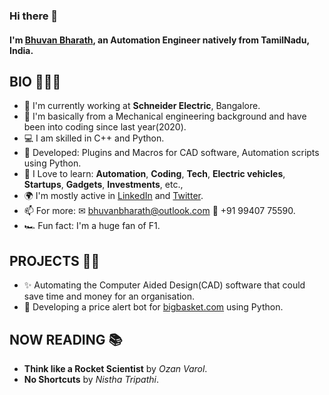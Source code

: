 ### Hi there 👋

#### I'm [Bhuvan Bharath](https://www.linkedin.com/in/bhuvan-bharath/), an Automation Engineer natively from TamilNadu, India.

## **BIO** 👱🏽‍♂️

- 🏢 I'm currently working at **Schneider Electric**, Bangalore.
- 🔧 I'm basically from a Mechanical engineering background and have been into coding since last year(2020). 
- 💻 I am skilled in C++ and Python.
- 💅 Developed: Plugins and Macros for CAD software, Automation scripts using Python.
- 📖 I Love to learn: **Automation**, **Coding**, **Tech**, **Electric vehicles**, **Startups**, **Gadgets**, **Investments**, etc.,
- 🌍 I'm mostly active in [LinkedIn](https://www.linkedin.com/in/bhuvan-bharath/) and [Twitter](https://twitter.com/home?lang=en).
- 📫 For more: ✉ bhuvanbharath@outlook.com 📲 +91 99407 75590.
- 🏎 Fun fact: I'm a huge fan of F1.

## **PROJECTS** 👨‍💻

- ✨ Automating the Computer Aided Design(CAD) software that could save time and money for an organisation.
- :robot: Developing a price alert bot for [bigbasket.com](https://www.bigbasket.com) using Python.

## **NOW READING** 📚

- **Think like a Rocket Scientist** by *Ozan* *Varol*.
- **No Shortcuts** by *Nistha* *Tripathi*.
  
